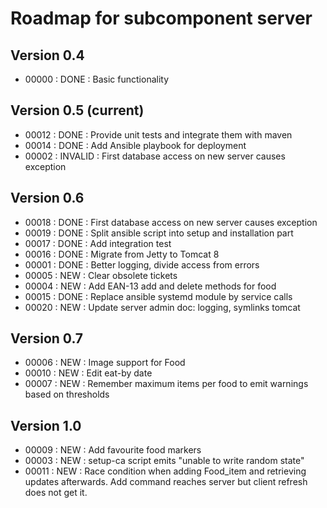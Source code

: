 # Roadmap for subcomponent server

## Version 0.4
* 00000 : DONE : Basic functionality

## Version 0.5 (current)
* 00012 : DONE : Provide unit tests and integrate them with maven
* 00014 : DONE : Add Ansible playbook for deployment
* 00002 : INVALID : First database access on new server causes exception

## Version 0.6
* 00018 : DONE : First database access on new server causes exception
* 00019 : DONE : Split ansible script into setup and installation part
* 00017 : DONE : Add integration test
* 00016 : DONE : Migrate from Jetty to Tomcat 8
* 00001 : DONE : Better logging, divide access from errors
* 00005 : NEW  : Clear obsolete tickets
* 00004 : NEW  : Add EAN-13 add and delete methods for food
* 00015 : DONE : Replace ansible systemd module by service calls
* 00020 : NEW  : Update server admin doc: logging, symlinks tomcat

## Version 0.7
* 00006 : NEW  : Image support for Food
* 00010 : NEW  : Edit eat-by date
* 00007 : NEW  : Remember maximum items per food to emit warnings based on thresholds

## Version 1.0
* 00009 : NEW  : Add favourite food markers
* 00003 : NEW  : setup-ca script emits "unable to write random state"
* 00011 : NEW  : Race condition when adding Food_item and retrieving updates 
                 afterwards. Add command reaches server but client refresh does 
                 not get it. 

